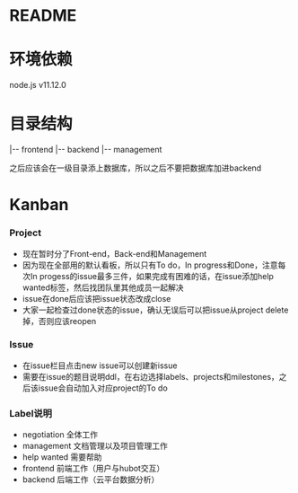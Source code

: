 # README

# 环境依赖
node.js v11.12.0


# 目录结构
|-- frontend
|-- backend
|-- management

之后应该会在一级目录添上数据库，所以之后不要把数据库加进backend


# Kanban
### Project
- 现在暂时分了Front-end，Back-end和Management
- 因为现在全部用的默认看板，所以只有To do，In progress和Done，注意每次In progess的issue最多三件，如果完成有困难的话，在issue添加help wanted标签，然后找团队里其他成员一起解决
- issue在done后应该把issue状态改成close
- 大家一起检查过done状态的issue，确认无误后可以把issue从project delete掉，否则应该reopen

### Issue
- 在issue栏目点击new issue可以创建新issue
- 需要在issue的题目说明ddl，在右边选择labels、projects和milestones，之后该issue会自动加入对应project的To do

### Label说明
- negotiation	全体工作
- management	文档管理以及项目管理工作
- help wanted	需要帮助
- frontend		前端工作（用户与hubot交互）
- backend		后端工作（云平台数据分析）

